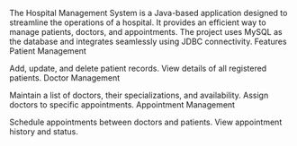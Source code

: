 The Hospital Management System is a Java-based application designed to streamline the operations of a hospital. It provides an efficient way to manage patients, doctors, and appointments. The project uses MySQL as the database and integrates seamlessly using JDBC connectivity.
Features
Patient Management

Add, update, and delete patient records.
View details of all registered patients.
Doctor Management

Maintain a list of doctors, their specializations, and availability.
Assign doctors to specific appointments.
Appointment Management

Schedule appointments between doctors and patients.
View appointment history and status.
